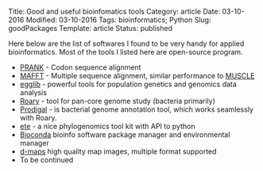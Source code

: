 Title: Good and useful bioinfomatics tools
Category: article
Date: 03-10-2016
Modified: 03-10-2016
Tags: bioinformatics; Python
Slug: goodPackages
Template: article
Status: published

Here below are the list of softwares I found to be very handy for applied bioinformatics. Most of the tools I listed here are open-source program.

- [PRANK](http://wasabiapp.org/software/prank/) - Codon sequence alignment
- [MAFFT](http://mafft.cbrc.jp/alignment/software/) - Multiple sequence alignment, similar performance to [MUSCLE](http://www.drive5.com/muscle/downloads.htm)
- [egglib](http://egglib.sourceforge.net/) - powerful tools for population genetics and genomics data analysis
- [Roary](http://sanger-pathogens.github.io/Roary/) - tool for pan-core genome study (bacteria primarily)
- [Prodigal](http://prodigal.ornl.gov/) - is bacterial genome annotation tool, which works seamlessly with Roary.
- [ete](http://etetoolkit.org/) - a nice phylogenomics tool kit with API to python
- [Bioconda](https://bioconda.github.io/) bioinfo software package manager and environmental manager
- [d-maps](http://d-maps.com/index.php?lang=en) high quality map images, multiple format supported
- To be continued



